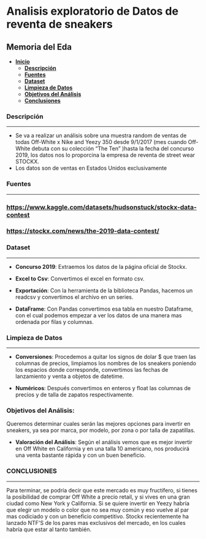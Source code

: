 # **Analisis exploratorio de Datos de reventa de sneakers**



## **Memoria del Eda**
- [**Inicio**](#Analisis-exploratorio-de-Datos-de-reventa-de-sneakers)
  - [**Descripción**](#descripción)
  - [**Fuentes**](#fuentes)
  - [**Dataset**](#dataset)
  - [**Limpieza de Datos**](#limpieza-de-datos)
  - [**Objetivos del Análisis**](#objetivos-del-análisis)
  - [**Conclusiones**](#conclusiones)
<!-- TOC -->



### **Descripción**
-----------

- Se va a realizar un análisis sobre una muestra random de ventas de todas Off-White x Nike and Yeezy 350 desde 9/1/2017 (mes cuando Off-White debuta con su colección “The Ten” )hasta la fecha del concurso 2019, los datos nos lo proporcina la empresa de reventa de street wear STOCKX. 
- Los datos son de ventas en Estados Unidos exclusivamente

### **Fuentes**
-----------

### https://www.kaggle.com/datasets/hudsonstuck/stockx-data-contest
### https://stockx.com/news/the-2019-data-contest/

### **Dataset**
-----------
- **Concurso 2019**: Extraemos los datos de la página oficial de Stockx.

- **Excel to Csv**: Convertimos el excel en formato csv.

- **Exportación**: Con la herramienta de la biblioteca Pandas, hacemos un readcsv y convertimos el archivo en un series.
- **DataFrame**: Con Pandas convertimos esa tabla en nuestro Dataframe, con el cual podemos empezar a ver los datos de una manera mas ordenada por filas y columnas.

### **Limpieza de Datos**

------
- **Conversiones**: Procedemos a quitar los signos de dolar $ que traen las columnas de precios, limpiamos los nombres de los sneakers poniendo los espacios donde corresponde, convertimos las fechas de lanzamiento y venta a objetos de datetime.

- **Numéricos**: Después convertimos en enteros y float las columnas de precios y de talla de zapatos respectivamente.

###  **Objetivos del Análisis**:
Queremos determinar cuales serán las mejores opciones para invertir en sneakers, ya sea por marca, por modelo, por zona o por talla de zapatillas.

- **Valoración del Análisis**:
Según el análisis vemos que es mejor invertir en Off White en California y en una talla 10 americano, nos producirá una venta bastante rápida y con un buen beneficio.

### **CONCLUSIONES**

-----------

Para terminar, se podría decir que este mercado es muy fructífero, si tienes la posibilidad de comprar Off White a precio retail, y si vives en una gran ciudad como New York y California.
Si se quiere invertir en Yeezy habría que elegir un modelo o color que no sea muy común y eso vuelve al par mas codiciado y con un beneficio competitivo.
Stockx recientemente ha lanzado NTF'S de los pares mas exclusivos del mercado, en los cuales habría que estar al tanto también.